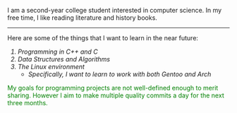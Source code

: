 <style>
    ol {
    font-style: italic
    }
</style>
    
<html>
    <body>
        <link href="About-Me/blob/master/mypref.css" type="text/css" rel="css/style.css" />
        <p> I am a second-year college student interested in computer science. In my free time, I like reading literature and history    books.</p>
        <hr /> 
        <p> Here are some of the things that I want to learn in the near future: </p>
        <ol>
            <li> Programming in C++ and C </li>
            <li> Data Structures and Algorithms </li>
            <li> The Linux environment 
                <ul>
                    <li> Specifically, I want to learn to work with both Gentoo and Arch </li>
                </ul>
            </li>
        </ol>
        <p style="color: green;"> My goals for programming projects are not well-defined enough to merit sharing. However I aim to make multiple quality commits a day for the next three months.</p> 
    </body>
</html> 
       
